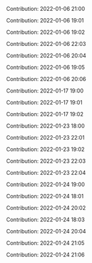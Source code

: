 Contribution: 2022-01-06 21:00

Contribution: 2022-01-06 19:01

Contribution: 2022-01-06 19:02

Contribution: 2022-01-06 22:03

Contribution: 2022-01-06 20:04

Contribution: 2022-01-06 19:05

Contribution: 2022-01-06 20:06

Contribution: 2022-01-17 19:00

Contribution: 2022-01-17 19:01

Contribution: 2022-01-17 19:02

Contribution: 2022-01-23 18:00

Contribution: 2022-01-23 22:01

Contribution: 2022-01-23 19:02

Contribution: 2022-01-23 22:03

Contribution: 2022-01-23 22:04

Contribution: 2022-01-24 19:00

Contribution: 2022-01-24 18:01

Contribution: 2022-01-24 20:02

Contribution: 2022-01-24 18:03

Contribution: 2022-01-24 20:04

Contribution: 2022-01-24 21:05

Contribution: 2022-01-24 21:06

